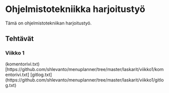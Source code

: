 <h1>Ohjelmistotekniikka harjoitustyö </h1>
Tämä on ohjelmistotekniikan harjoitustyö.

<h2>Tehtävät</h2>
  <h3>Viikko 1</h3>
  (komentorivi.txt)[https://github.com/shlevanto/menuplanner/tree/master/laskarit/viikko1/komentorivi.txt]
  [gitlog.txt](https://github.com/shlevanto/menuplanner/tree/master/laskarit/viikko1/gitlog.txt)
  
